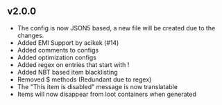 ## v2.0.0

- The config is now JSON5 based, a new file will be created due to the changes.
- Added EMI Support by acikek (#14)
- Added comments to configs
- Added optimization configs
- Added regex on entries that start with !
- Added NBT based item blacklisting
- Removed $ methods (Redundant due to regex)
- The "This item is disabled" message is now translatable
- Items will now disappear from loot containers when generated